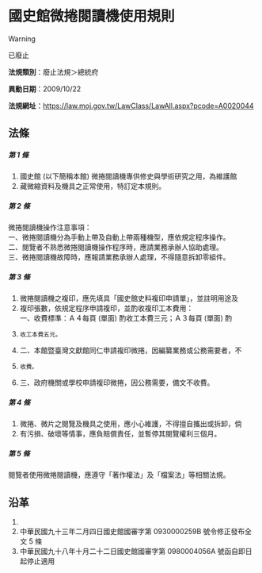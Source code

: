 # 國史館微捲閱讀機使用規則


> [!WARNING]
> 已廢止


**法規類別**：廢止法規＞總統府

**異動日期**：2009/10/22  

**法規網址**：https://law.moj.gov.tw/LawClass/LawAll.aspx?pcode=A0020044



## 法條
##### 第 1 條
1. 國史館 (以下簡稱本館) 微捲閱讀機專供修史與學術研究之用，為維護館
1. 藏微縮資料及機具之正常使用，特訂定本規則。

##### 第 2 條
微捲閱讀機操作注意事項：  
一、微捲閱讀機分為手動上帶及自動上帶兩種機型，應依規定程序操作。  
二、閱覽者不熟悉微捲閱讀機操作程序時，應請業務承辦人協助處理。  
三、微捲閱讀機故障時，應報請業務承辦人處理，不得隨意拆卸零組件。

##### 第 3 條
1. 微捲閱讀機之複印，應先填具「國史館史料複印申請單」，並註明用途及
1. 複印張數，依規定程序申請複印，並酌收複印工本費用：  
一、收費標準：Ａ４每頁 (單面) 酌收工本費三元；Ａ３每頁 (單面) 酌
1.     收工本費五元。
1. 二、本館暨臺灣文獻館同仁申請複印微捲，因編纂業務或公務需要者，不
1.     收費。
1. 三、政府機關或學校申請複印微捲，因公務需要，備文不收費。

##### 第 4 條
1. 微捲、微片之閱覽及機具之使用，應小心維護，不得擅自攜出或拆卸，倘
1. 有污損、破壞等情事，應負賠償責任，並暫停其閱覽權利三個月。

##### 第 5 條
閱覽者使用微捲閱讀機，應遵守「著作權法」及「檔案法」等相關法規。

## 沿革
1. 
1. 中華民國九十三年二月四日國史館國審字第 0930000259B  號令修正發布全文 5  條
1. 中華民國九十八年十月二十二日國史館國審字第 0980004056A  號函自即日起停止適用

